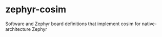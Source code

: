 # zephyr-cosim
Software and Zephyr board definitions that implement cosim for native-architecture Zephyr
